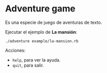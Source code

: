 
# Adventure game

Es una especie de juego de aventuras de texto.

Ejecutar el ejemplo de **La mansión**:

```
./adventure example/la-mansion.rb
```

Acciones:
* `help`, para ver la ayuda.
* `quit`, para salir.

